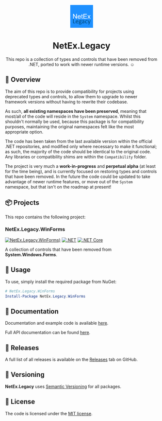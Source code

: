 ﻿<div align="center">

<img src="res/images/icon.png" alt="NetEx.WinForms.ProgressDialog" width="75" />

# NetEx.Legacy

This repo is a collection of types and controls that have been removed from .NET, ported to work with newer runtime versions. :relaxed:

</div>

## 💬 Overview

The aim of this repo is to provide compatibility for projects using deprecated types and controls, to allow them to upgrade to newer framework versions without having to rewrite their codebase.

As such, **all existing namespaces have been preserved**, meaning that most/all of the code will reside in the `System` namespace. Whilst this shouldn't normally be used, because this package is for compatibility purposes, maintaining the original namespaces felt like the most appropriate option.

The code has been taken from the last available version within the official .NET repositories, and modified only where necessary to make it functional; as such, the majority of the code should be identical to the original code. Any libraries or compatibility shims are within the `Compatibility` folder.

The project is very much a **work-in-progress** and **perpetual alpha** (at least for the time being), and is currently focused on restoring types and controls that have been removed. In the future the code could be updated to take advantage of newer runtime features, or move out of the `System` namespace, but that isn't on the roadmap at present!

## 📦 Projects

This repo contains the following project:

### NetEx.Legacy.WinForms
[![NetEx.Legacy.WinForms)](https://img.shields.io/nuget/v/NetEx.Legacy.WinForms.svg)](https://www.nuget.org/packages/NetEx.Legacy.WinForms/) [![.NET](https://img.shields.io/badge/.net%20-5.0+-8A2BE2)](https://dotnet.microsoft.com/download) [![.NET Core](https://img.shields.io/badge/.net%20core-3.1-8A2BE2)](https://dotnet.microsoft.com/en-us/download/dotnet-framework)

A collection of controls that have been removed from **System.Windows.Forms**.

## 🙌 Usage

To use, simply install the required package from NuGet:

```powershell
# NetEx.Legacy.WinForms
Install-Package NetEx.Legacy.WinForms
```

## 📖 Documentation

Documentation and example code is available [here](https://peckmore.github.io/NetEx.Legacy).

Full API documentation can be found [here](https://peckmore.github.io/NetEx.Legacy/api/System.Windows.Forms.html).

## 🚀 Releases

A full list of all releases is available on the [Releases](https://github.com/Peckmore/NetEx.Legacy/releases) tab on GitHub.

## 🔢 Versioning

**NetEx.Legacy** uses [Semantic Versioning](https://semver.org) for all packages.

## 📄 License

The code is licensed under the [MIT license](https://github.com/Peckmore/NetEx.Legacy?tab=readme-ov-file#MIT-1-ov-file).